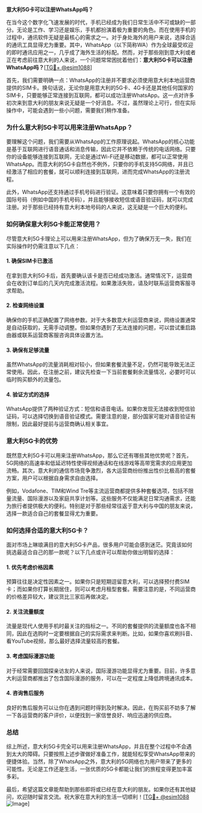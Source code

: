 **意大利5G卡可以注册WhatsApp吗？**

在当今这个数字化飞速发展的时代，手机已经成为我们日常生活中不可或缺的一部分。无论是工作、学习还是娱乐，手机都扮演着极为重要的角色。而在使用手机的过程中，通讯软件无疑是最核心的需求之一。对于身处海外的用户来说，选择合适的通讯工具显得尤为重要。其中，WhatsApp（以下简称WA）作为全球最受欢迎的即时通讯应用之一，几乎成了海外生活的标配。然而，对于那些刚到意大利或者正在考虑前往意大利的人来说，一个问题常常困扰着他们：**意大利5G卡可以注册WhatsApp吗？**[[TG💪+ @esim1088](https://t.me/s/esim1088)]

首先，我们需要明确一点：WhatsApp的注册并不要求必须使用意大利本地运营商提供的SIM卡。换句话说，无论你是用意大利的5G卡、4G卡还是其他任何国家的SIM卡，只要能够正常连接到互联网，都可以成功注册WhatsApp。这一点对许多初次来到意大利的朋友来说无疑是一个好消息。不过，虽然理论上可行，但在实际操作中，可能会遇到一些小问题，需要我们稍作准备。

### **为什么意大利5G卡可以用来注册WhatsApp？**

要理解这个问题，我们需要从WhatsApp的工作原理说起。WhatsApp的核心功能是基于互联网进行语音通话和消息传输，因此它并不依赖于传统的电话网络。只要你的设备能够连接到互联网，无论是通过Wi-Fi还是移动数据，都可以正常使用WhatsApp。而意大利的5G卡自然也不例外，只要你的手机支持5G网络，并且已经激活了相应的套餐，就可以顺利连接到互联网，进而完成WhatsApp的注册流程。

此外，WhatsApp还支持通过手机号码进行验证。这意味着只要你拥有一个有效的国际号码（例如中国的手机号码），并且能够接收短信或语音验证码，就可以完成注册。对于那些已经持有意大利本地号码的人来说，这无疑是一个巨大的便利。

### **如何确保意大利5G卡能正常使用？**

尽管意大利5G卡理论上可以用来注册WhatsApp，但为了确保万无一失，我们在实际操作时仍需注意以下几点：

#### **1. 确保SIM卡已激活**
在拿到意大利5G卡后，首先要确认该卡是否已经成功激活。通常情况下，运营商会在收到订单后的几天内完成激活流程。如果激活失败，请及时联系运营商客服寻求帮助。

#### **2. 检查网络设置**
确保你的手机正确配置了网络参数。对于大多数意大利运营商来说，网络设置通常是自动获取的，无需手动调整。但如果你遇到了无法连接的问题，可以尝试重启路由器或联系运营商客服咨询具体设置方法。

#### **3. 确保有足够流量**
虽然WhatsApp的流量消耗相对较小，但如果套餐流量不足，仍然可能导致无法正常使用。因此，在注册之前，建议先检查一下当前套餐剩余流量情况，必要时可以临时购买额外的流量包。

#### **4. 验证方式的选择**
WhatsApp提供了两种验证方式：短信和语音电话。如果你发现无法接收到短信验证码，可以选择切换到语音验证模式。需要注意的是，部分国家可能对语音验证有限制，因此最好提前与运营商确认相关事宜。

### **意大利5G卡的优势**

既然意大利5G卡可以用来注册WhatsApp，那么它还有哪些其他优势呢？首先，5G网络的高速率和低延迟特性使得视频通话和在线游戏等高带宽需求的应用更加流畅。其次，意大利的通信市场竞争激烈，各大运营商纷纷推出性价比极高的套餐方案，用户可以根据自身需求自由选择。

例如，Vodafone、TIM和Wind Tre等主流运营商都提供多种套餐选项，包括不限量流量、国际漫游以及家庭共享计划等。这些服务不仅能满足日常沟通需求，还能为旅行者提供极大的便利。特别是对于那些经常往返于意大利与中国的朋友来说，选择一款适合自己的套餐显得尤为重要。

### **如何选择合适的意大利5G卡？**

面对市场上琳琅满目的意大利5G卡产品，很多用户可能会感到迷茫。究竟该如何挑选最适合自己的那一款呢？以下几点或许可以帮助你做出明智的选择：

#### **1. 优先考虑价格因素**
预算往往是决定性因素之一。如果你只是短期逗留意大利，可以选择预付费SIM卡；而如果你打算长期居住，则可以考虑月租型套餐。需要注意的是，不同运营商的价格差异较大，建议货比三家后再做决定。

#### **2. 关注流量额度**
流量是现代人使用手机时最关注的指标之一。不同的套餐提供的流量额度也各不相同，因此在选购时一定要根据自己的实际需求来判断。比如，如果你喜欢刷抖音、看YouTube视频，那么最好选择流量较高的套餐。

#### **3. 考虑国际漫游功能**
对于经常需要回国探亲访友的人来说，国际漫游功能显得尤为重要。目前，许多意大利运营商都推出了包含国际漫游的服务，可以在一定程度上降低跨境通讯成本。

#### **4. 咨询售后服务**
良好的售后服务可以让你在遇到问题时得到及时解决。因此，在购买前不妨多了解一下各运营商的客户评价，以便找到一家信誉良好、响应迅速的供应商。

### **总结**

综上所述，意大利5G卡完全可以用来注册WhatsApp，并且在整个过程中不会遇到太大的障碍。只要按照上述步骤做好准备工作，就能轻松享受WhatsApp带来的便捷体验。当然，除了WhatsApp之外，意大利的5G网络也为用户带来了更多的可能性。无论是工作还是生活，一张优质的5G卡都能让我们的旅程变得更加丰富多彩。

最后，希望这篇文章能帮助到那些即将或已经在意大利的朋友。如果你还有其他疑问，欢迎随时留言交流。祝大家在意大利的生活一切顺利！[[TG💪+ @esim1088](https://t.me/s/esim1088) ![Image](https://i.postimg.cc/4NQfJmqS/Snipaste-2025-05-13-00-14-12.png)]